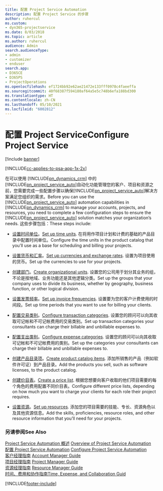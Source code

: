 ```yaml
---
title: 配置 Project Service Automation
description: 配置 Project Service 的步骤
author: ruhercul
ms.custom:
- dyn365-projectservice
ms.date: 8/03/2018
ms.topic: article
ms.author: ruhercul
audience: Admin
search.audienceType:
- admin
- customizer
- enduser
search.app:
- D365CE
- D365PS
- ProjectOperations
ms.openlocfilehash: ef1724bb92e62ae21472e133fff0978c4faeeffa
ms.sourcegitcommit: 40f68387f594180af64a5e5c748b6efa188bd300
ms.translationtype: HT
ms.contentlocale: zh-CN
ms.lasthandoff: 05/10/2021
ms.locfileid: "6002812"
---
```

# <a name="configure-project-service"></a><span data-ttu-id="931ec-103">配置 Project Service</span><span class="sxs-lookup"><span data-stu-id="931ec-103">Configure Project Service</span></span>

[!include [banner](../includes/psa-now-project-operations.md)]

[!INCLUDE[cc-applies-to-psa-app-1x-2x](../includes/cc-applies-to-psa-app-1x-2x.md)]

<span data-ttu-id="931ec-104">在可以使用 [!INCLUDE[pn_dynamics_crm](../includes/pn-dynamics-crm.md)] 中的[!INCLUDE[pn_project_service_auto](../includes/pn-project-service-auto.md)]自动化功能管理您的客户、项目和资源之前，您需要完成一些配置步骤以确保[!INCLUDE[pn_project_service_auto](../includes/pn-project-service-auto.md)]解决方案满足您组织的需求。</span><span class="sxs-lookup"><span data-stu-id="931ec-104">Before you can use the [!INCLUDE[pn_project_service_auto](../includes/pn-project-service-auto.md)] automation capabilities in [!INCLUDE[pn_dynamics_crm](../includes/pn-dynamics-crm.md)] to manage your accounts, projects, and resources, you need to complete a few configuration steps to ensure the [!INCLUDE[pn_project_service_auto](../includes/pn-project-service-auto.md)] solution matches your organization’s needs.</span></span> <span data-ttu-id="931ec-105">这些步骤包括：</span><span class="sxs-lookup"><span data-stu-id="931ec-105">These steps include:</span></span>  
  
-   <span data-ttu-id="931ec-106">[设置时间单位](../psa/set-up-time-units.md)。</span><span class="sxs-lookup"><span data-stu-id="931ec-106">[Set up time units](../psa/set-up-time-units.md).</span></span> <span data-ttu-id="931ec-107">在将用作项目计划和计费的基础的产品目录中配置时间单位。</span><span class="sxs-lookup"><span data-stu-id="931ec-107">Configure the time units in the product catalog that you’ll use as a base for scheduling and billing your projects.</span></span>  
  
-   <span data-ttu-id="931ec-108">[设置货币和汇率](../psa/set-up-currencies-exchange-rates.md)。</span><span class="sxs-lookup"><span data-stu-id="931ec-108">[Set up currencies and exchange rates](../psa/set-up-currencies-exchange-rates.md).</span></span> <span data-ttu-id="931ec-109">设置为项目使用的货币。</span><span class="sxs-lookup"><span data-stu-id="931ec-109">Set up the currencies to use for your projects.</span></span>  
  
-   <span data-ttu-id="931ec-110">[创建部门](../psa/create-organizational-units.md)。</span><span class="sxs-lookup"><span data-stu-id="931ec-110">[Create organizational units](../psa/create-organizational-units.md).</span></span> <span data-ttu-id="931ec-111">设置您的公司用于划分其业务的组，不论是按地域、业务功能还是其他逻辑分类。</span><span class="sxs-lookup"><span data-stu-id="931ec-111">Set up the groups that your company uses to divide its business, whether by geography, business function, or other logical division.</span></span>  
  
-   <span data-ttu-id="931ec-112">[设置发票频率](../psa/set-up-invoice-frequencies.md)。</span><span class="sxs-lookup"><span data-stu-id="931ec-112">[Set up invoice frequencies](../psa/set-up-invoice-frequencies.md).</span></span> <span data-ttu-id="931ec-113">设置要为您的客户计费使用的时间段。</span><span class="sxs-lookup"><span data-stu-id="931ec-113">Set up time periods that you want to use for billing your clients.</span></span>  
  
-   <span data-ttu-id="931ec-114">[配置交易类别](../psa/configure-transaction-categories.md)。</span><span class="sxs-lookup"><span data-stu-id="931ec-114">[Configure transaction categories](../psa/configure-transaction-categories.md).</span></span> <span data-ttu-id="931ec-115">设置您的顾问可以向其收取可记帐和不可记帐费用的交易类别。</span><span class="sxs-lookup"><span data-stu-id="931ec-115">Set up transaction categories your consultants can charge their billable and unbillable expenses to.</span></span>  
  
-   <span data-ttu-id="931ec-116">[配置支出类别](../psa/configure-expense-categories.md)。</span><span class="sxs-lookup"><span data-stu-id="931ec-116">[Configure expense categories](../psa/configure-expense-categories.md).</span></span> <span data-ttu-id="931ec-117">设置您的顾问可以向其收取可记帐和不可记帐费用的类别。</span><span class="sxs-lookup"><span data-stu-id="931ec-117">Set up the categories your consultants can charge their billable and unbillable expenses to.</span></span>  
  
-   <span data-ttu-id="931ec-118">[创建产品目录项](../psa/create-product-catalog-items.md)。</span><span class="sxs-lookup"><span data-stu-id="931ec-118">[Create product catalog items](../psa/create-product-catalog-items.md).</span></span> <span data-ttu-id="931ec-119">添加所销售的产品（例如软件许可证）到产品目录。</span><span class="sxs-lookup"><span data-stu-id="931ec-119">Add the products you sell, such as software licenses, to the product catalog.</span></span>  
  
-   <span data-ttu-id="931ec-120">[创建价目表](../psa/create-price-list.md)。</span><span class="sxs-lookup"><span data-stu-id="931ec-120">[Create a price list](../psa/create-price-list.md).</span></span> <span data-ttu-id="931ec-121">根据您想要向客户收取的他们项目需要的每个角色的费用配置不同价目表。</span><span class="sxs-lookup"><span data-stu-id="931ec-121">Configure different price lists, depending on how much you want to charge your clients for each role their project requires.</span></span>  
  
-   <span data-ttu-id="931ec-122">[设置资源](../psa/set-up-resources.md)。</span><span class="sxs-lookup"><span data-stu-id="931ec-122">[Set up resources](../psa/set-up-resources.md).</span></span> <span data-ttu-id="931ec-123">添加您的项目需要的技能、专长、资源角色以及其他资源信息。</span><span class="sxs-lookup"><span data-stu-id="931ec-123">Add the skills, proficiencies, resource roles, and other resource information that you’ll need for your projects.</span></span>  
  
### <a name="see-also"></a><span data-ttu-id="931ec-124">另请参阅</span><span class="sxs-lookup"><span data-stu-id="931ec-124">See Also</span></span>  
 <span data-ttu-id="931ec-125">[Project Service Automation 概述](../psa/overview.md) </span><span class="sxs-lookup"><span data-stu-id="931ec-125">[Overview of Project Service Automation](../psa/overview.md) </span></span>  
 <span data-ttu-id="931ec-126">[配置 Project Service Automation](../psa/configure.md) </span><span class="sxs-lookup"><span data-stu-id="931ec-126">[Configure Project Service Automation](../psa/configure.md) </span></span>  
 <span data-ttu-id="931ec-127">[客户经理指南](../psa/account-manager-guide.md) </span><span class="sxs-lookup"><span data-stu-id="931ec-127">[Account Manager Guide](../psa/account-manager-guide.md) </span></span>  
 <span data-ttu-id="931ec-128">[项目经理指南](../psa/project-manager-guide.md) </span><span class="sxs-lookup"><span data-stu-id="931ec-128">[Project Manager Guide](../psa/project-manager-guide.md) </span></span>  
 <span data-ttu-id="931ec-129">[资源经理指南](../psa/resource-manager-guide.md) </span><span class="sxs-lookup"><span data-stu-id="931ec-129">[Resource Manager Guide](../psa/resource-manager-guide.md) </span></span>  
 [<span data-ttu-id="931ec-130">时间、费用和协作指南</span><span class="sxs-lookup"><span data-stu-id="931ec-130">Time, Expense, and Collaboration Guid</span></span>](../psa/time-expense-collaboration-guide.md)


[!INCLUDE[footer-include](../includes/footer-banner.md)]